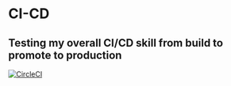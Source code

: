 # CI-CD
Testing my overall CI/CD skill from build to promote to production
---

[![CircleCI](https://circleci.com/gh/Omobolaji-Adams/CI-CD/40/workflows/6a557dce-341f-4df3-84b7-f565d9b16dff/tree/circleci-project-setup.svg?style=svg)](https://circleci.com/gh/Omobolaji-Adams/CI-CD?branch=circleci-project-setup)
